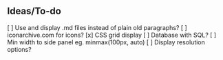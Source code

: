 ## Ideas/To-do

[ ] Use and display .md files instead of plain old paragraphs?
[ ] iconarchive.com for icons?
[x] CSS grid display
[ ] Database with SQL?
[ ] Min width to side panel eg. minmax(100px, auto)
[ ] Display resolution options?
